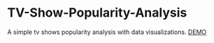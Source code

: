 # TV-Show-Popularity-Analysis

A simple tv shows popularity analysis with data visualizations.
[DEMO](https://youtu.be/UXFKQvexjBs)
